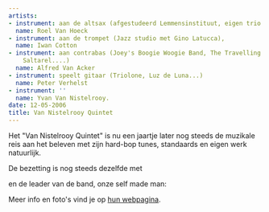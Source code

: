 ```yaml
---
artists:
- instrument: aan de altsax (afgestudeerd Lemmensinstituut, eigen trio...),
  name: Roel Van Hoeck
- instrument: aan de trompet (Jazz studio met Gino Latucca),
  name: Iwan Cotton
- instrument: aan contrabas (Joey's Boogie Woogie Band, The Travelling Woodstock Show,
    Saltarel....)
  name: Alfred Van Acker
- instrument: speelt gitaar (Triolone, Luz de Luna...)
  name: Peter Verhelst
- instrument: ''
  name: Yvan Van Nistelrooy.
date: 12-05-2006
title: Van Nistelrooy Quintet
---
```

Het "Van Nistelrooy Quintet" is nu een jaartje later nog steeds de muzikale reis aan
het beleven met zijn hard-bop tunes, standaards en eigen werk natuurlijk. 

De bezetting is nog steeds dezelfde met 

en de leader van de band, onze self made man: 

Meer info en foto's vind je op [hun webpagina](http://users.telenet.be/cotton/van_nistelrooy_quintet.html).